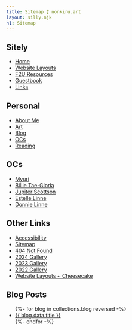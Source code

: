 ```yaml
---
title: Sitemap ⁑ nonkiru.art
layout: silly.njk
h1: Sitemap
---
```


<h2>Sitely</h2>
<ul>
    <li id="home"><a href="/index/">Home</a></li>
    <li id="sitelayouts"><a href="/layouts/">Website Layouts</a></li>
    <li id="sitelayouts"><a href="/resources/">F2U Resources</a></li>
    <li id="guestbook"><a href="/guestbook/">Guestbook</a></li>
    <li id="link"><a href="/links/">Links</a></li>
</ul>
<h2>Personal</h2>
<ul>
    <li id="about"><a href="/about/">About Me</a></li>
    <li id="art"><a href="/art/">Art</a></li>
    <li id="blog"><a href="/blog/">Blog</a></li>
    <li id="oc"><a href="/ocs/">OCs</a></li>
    <li id="reading"><a href="/reading/">Reading</a></li>
</ul>

## OCs
<ul>
    <li><a href="/ocs/myuri/">Myuri</a></li>
    <li><a href="/ocs/billie/">Billie Tae-Gloria</a></li>
    <li><a href="/ocs/jupiter/">Jupiter Scottson</a></li>
    <li><a href="/ocs/estelle/">Estelle Linne</a></li>
    <li><a href="/ocs/donnie/">Donnie Linne</a></li>
</ul>

## Other Links
<ul>
    <li><a href="/accessibility/">Accessibility</a></li>
    <li><a href="/sitemap/">Sitemap</a></li>
    <li><a href="/not_found/">404 Not Found</a></li>
    <li><a href="/art/2024/">2024 Gallery</a></li>
    <li><a href="/art/2023/">2023 Gallery</a></li>
    <li><a href="/art/2022/">2022 Gallery</a></li>
    <li><a href="/layouts/cheesecake/">Website Layouts ~ Cheesecake</a></li>
</ul>

<h2>Blog Posts</h2>
<ul>
{%- for blog in collections.blog reversed  -%}
  <li><a href="{{ blog.url }}">{{ blog.data.title }}</a></li>
{%- endfor -%}
</ul>